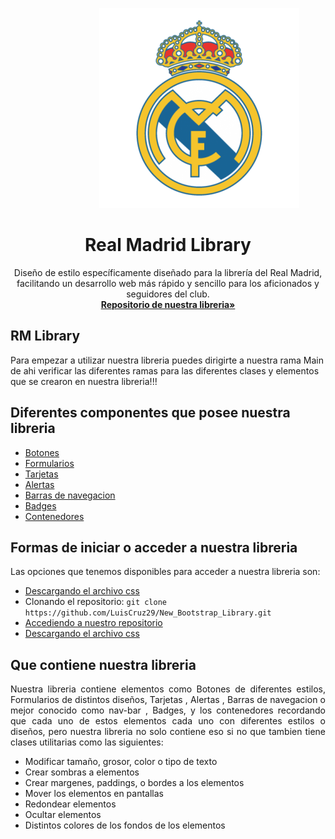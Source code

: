 
<!DOCTYPE html>
<html>
<head>

</head>
<body>


<p align="center">
  <img src="https://raw.githubusercontent.com/NathanaelPerez/prueba/main/real-madrid-logo-png-6.png" alt="Real Madrid Logo" class="center" style="margin-left:100px">
</p>

  <h1 align="center">Real Madrid Library</h1>
 <p align="center">
    Diseño de estilo específicamente diseñado para la librería del Real Madrid, facilitando un desarrollo web más rápido y sencillo para los aficionados y seguidores     del club.
   <br>
   <a href="https://github.com/LuisCruz29/New_Bootstrap_Library"><strong>Repositorio de nuestra libreria»</strong></a>

 </p>


  ## RM Library
  <p align="justiy">
    Para empezar a utilizar nuestra libreria puedes dirigirte a nuestra rama Main de ahi verificar las diferentes ramas para las diferentes clases y elementos que      se crearon en nuestra libreria!!!
  </p>

  ## Diferentes componentes que posee nuestra libreria
  - <a href="https://github.com/LuisCruz29/New_Bootstrap_Library/tree/Cls-Botones">Botones</a>
  - <a href="https://github.com/LuisCruz29/New_Bootstrap_Library/tree/Cls-Forms">Formularios</a>
  - <a href="https://github.com/LuisCruz29/New_Bootstrap_Library/tree/cls-cards">Tarjetas</a>
  - <a href="https://github.com/LuisCruz29/New_Bootstrap_Library/tree/Cls-Alertas2">Alertas</a>
  - <a href="https://github.com/LuisCruz29/New_Bootstrap_Library/tree/cls-nav">Barras de navegacion</a>
  - <a href="https://github.com/LuisCruz29/New_Bootstrap_Library/tree/cls-badges">Badges</a>
  - <a href="https://github.com/LuisCruz29/New_Bootstrap_Library/tree/cls-containers">Contenedores</a>

  ## Formas de iniciar o acceder a nuestra libreria

Las opciones que tenemos disponibles para acceder a nuestra libreria son:

- [Descargando el archivo css](https://github.com/twbs/bootstrap/archive/v5.3.3.zip)
- Clonando el repositorio: `git clone https://github.com/LuisCruz29/New_Bootstrap_Library.git`
- [Accediendo a nuestro repositorio](https://github.com/LuisCruz29/New_Bootstrap_Library.git)
- <a href="https://github.com/twbs/bootstrap/archive/v5.3.3.zip">Descargando el archivo css</a>

## Que contiene nuestra libreria
<p align="justify">
Nuestra libreria contiene elementos como Botones de diferentes estilos, Formularios de distintos diseños, Tarjetas , Alertas , Barras de navegacion o mejor conocido como nav-bar , Badges, y los contenedores recordando que cada uno de estos elementos cada uno con diferentes estilos o diseños, pero nuestra libreria no solo contiene eso si no que tambien tiene clases utilitarias como las siguientes:
</p>

- Modificar tamaño, grosor, color o tipo de texto
- Crear sombras a elementos
- Crear margenes, paddings, o bordes a los elementos
- Mover los elementos en pantallas
- Redondear elementos
- Ocultar elementos
- Distintos colores de los fondos de los elementos
</body>
</html>
